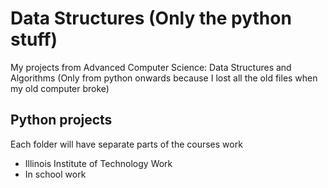 # Data Structures (Only the python stuff)
My projects from Advanced Computer Science: Data Structures and Algorithms (Only from python onwards because I lost all the old files when my old computer broke)
## Python projects
Each folder will have separate parts of the courses work
- Illinois Institute of Technology Work
- In school work
